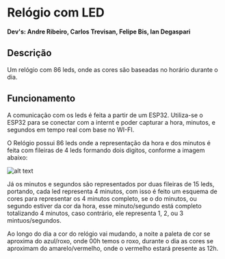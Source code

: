 <h1><strong>Relógio com LED</strong></h1>
<strong>Dev's: Andre Ribeiro, Carlos Trevisan, Felipe Bis, Ian Degaspari</strong>

<h2><strong>Descrição</strong></h2>

Um relógio com 86 leds, onde as cores são baseadas no horário durante o dia.

<h2><strong>Funcionamento</strong></h2>

A comunicação com os leds é feita a partir de um ESP32. Utiliza-se o ESP32 para se conectar com a internt e poder capturar a hora, minutos, e segundos em tempo real com base no WI-FI.

O Relógio possui 86 leds onde a representação da hora e dos minutos é feita com fileiras de 4 leds formando dois digitos, conforme a imagem abaixo:

![alt text](https://cdn.discordapp.com/attachments/459524958452973590/803775160854380564/gugu.png)

Já os minutos e segundos são representados por duas fileiras de 15 leds, portando, cada led representa 4 minutos, com isso é feito um esquema de cores para representar os 4 minutos completo, se o do minutos, ou segundo estiver da cor da hora, esse minuto/segundo está completo totalizando 4 minutos, caso contrário, ele representa 1, 2, ou 3 mintuos/segundos.

Ao longo do dia a cor do relógio vai mudando, a noite a paleta de cor se aproxima do azul/roxo, onde 00h temos o roxo, durante o dia as cores se aproximam do amarelo/vermelho, onde o vermelho estará presente as 12h.
